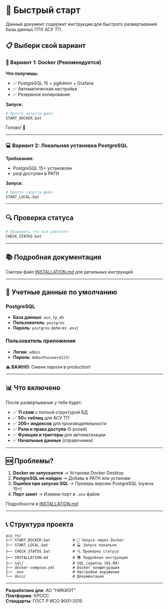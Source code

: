 # 🚀 Быстрый старт

Данный документ содержит инструкции для быстрого развертывания базы данных ПТК АСУ ТП.

## 📋 Выбери свой вариант

### 🐳 Вариант 1: Docker (Рекомендуется)

**Что получишь:**
- ✅ PostgreSQL 15 + pgAdmin + Grafana
- ✅ Автоматическая настройка
- ✅ Резервное копирование

**Запуск:**
```bash
# Просто запусти файл
START_DOCKER.bat
```

Готово! 🎉

---

### 💻 Вариант 2: Локальная установка PostgreSQL

**Требования:**
- PostgreSQL 15+ установлен
- psql доступен в PATH

**Запуск:**
```bash
# Просто запусти файл
START_LOCAL.bat
```

---

## 🔍 Проверка статуса

```bash
# Проверить что все работает
CHECK_STATUS.bat
```

---

## 📚 Подробная документация

Смотри файл [INSTALLATION.md](INSTALLATION.md) для детальных инструкций

---

## 🔐 Учетные данные по умолчанию

### PostgreSQL
- **База данных**: `asu_tp_db`
- **Пользователь**: `postgres`
- **Пароль**: `postgres` (или из `.env`)

### Пользователь приложения
- **Логин**: `admin`
- **Пароль**: `AdminPassword123!`

⚠️ **ВАЖНО**: Смени пароли в production!

---

## 📊 Что включено

После развертывания у тебя будет:

- ✅ **11 схем** с полной структурой БД
- ✅ **50+ таблиц** для АСУ ТП
- ✅ **200+ индексов** для производительности
- ✅ **Роли и права доступа** (5 ролей)
- ✅ **Функции и триггеры** для автоматизации
- ✅ **Начальные данные** (справочники)

---

## 🆘 Проблемы?

1. **Docker не запускается** → Установи Docker Desktop
2. **PostgreSQL не найден** → Добавь в PATH или установи
3. **Ошибки при запуске SQL** → Проверь версию PostgreSQL (нужна 15+)
4. **Порт занят** → Измени порт в `.env` файле

Подробности в [INSTALLATION.md](INSTALLATION.md)

---

## 📞 Структура проекта

```
асу_тп/
├── START_DOCKER.bat          # 🐳 Запуск через Docker
├── START_LOCAL.bat           # 💻 Запуск локально
├── CHECK_STATUS.bat          # 🔍 Проверка статуса
├── INSTALLATION.md           # 📚 Подробная инструкция
├── sql/                      # SQL скрипты (01-08)
├── docker-compose.yml        # Docker конфигурация
├── .env                      # Настройки окружения
└── docs/                     # Документация
```

---

**Разработано для**: АО "НИКИЭТ"  
**Платформа**: КРОСС  
**Стандарты**: ГОСТ Р ИСО 9001-2015
